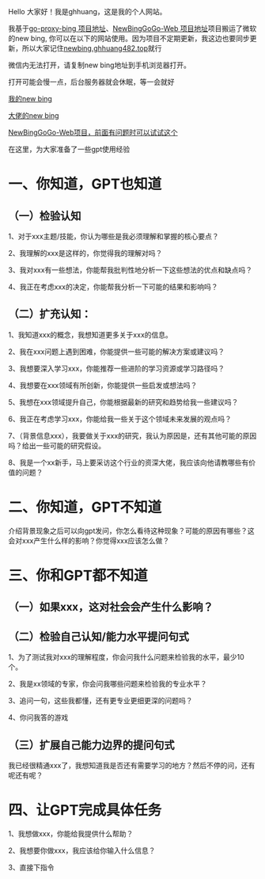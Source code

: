Hello 大家好！我是ghhuang，这是我的个人网站。

我基于[go-proxy-bing 项目地址](https://github.com/adams549659584/go-proxy-bingai)、[NewBingGoGo-Web 项目地址](https://github.com/jianjianai/NewBingGoGo-Web)项目搬运了微软的new bing, 你可以在以下的网站使用。因为项目不定期更新，我这边也要同步更新，所以大家记住[newbing.ghhuang482.top](https://newbing.ghhuang482.top)就行

微信内无法打开，请复制new bing地址到手机浏览器打开。

打开可能会慢一点，后台服务器就会休眠，等一会就好

[我的new bing](https://ghhuang482v187.zeabur.app)

[大佬的new bing](https://bing.vcanbb.top)

[NewBingGoGo-Web项目，前面有问题时可以试试这个](https://newbinggogo.ghhuang482.top)

在这里，为大家准备了一些gpt使用经验

# 一、你知道，GPT也知道

## （一）检验认知

1、对于xxx主题/技能，你认为哪些是我必须理解和掌握的核心要点？

2、我理解的xxx是这样的，你觉得我的理解对吗？

3、我对xxx有一些想法，你能帮我批判性地分析一下这些想法的优点和缺点吗？

4、我正在考虑xxx的决定，你能帮我分析一下可能的结果和影响吗？

## （二）扩充认知：

1、我知道xxx的概念，我想知道更多关于xxx的信息。

2、我在xxx问题上遇到困难，你能提供一些可能的解决方案或建议吗？

3、我想要深入学习xxx，你能推荐一些进阶的学习资源或学习路径吗？

4、我想要在xxx领域有所创新，你能提供一些启发或想法吗？

5、我想在xxx领域提升自己，你能根据最新的研究和趋势给我一些建议吗？

6、我正在考虑学习xxx，你能给我一些关于这个领域未来发展的观点吗？

7、（背景信息xxx），我要做关于xxx的研究，我认为原因是，还有其他可能的原因吗？给出一些可能的研究假设。

8、我是一个xx新手，马上要采访这个行业的资深大佬，我应该向他请教哪些有价值的问题？

# 二、你知道，GPT不知道

介绍背景现象之后可以向gpt发问，你怎么看待这种现象？可能的原因有哪些？这会对xxx产生什么样的影响？你觉得xxx应该怎么做？

# 三、你和GPT都不知道

## （一）如果xxx，这对社会会产生什么影响？

## （二）检验自己认知/能力水平提问句式

1、为了测试我对xxx的理解程度，你会问我什么问题来检验我的水平，最少10个。

2、我是xx领域的专家，你会问我哪些问题来检验我的专业水平？

3、追问一句，这些我都懂，还有更专业更细更深的问题吗？

4、你问我答的游戏

## （三）扩展自己能力边界的提问句式

我已经很精通xxx了，我想知道我是否还有需要学习的地方？然后不停的问，还有呢还有呢？

# 四、让GPT完成具体任务

1、我想做xxx，你能给我提供什么帮助？

2、我想要你做xxx，我应该给你输入什么信息？

3、直接下指令

